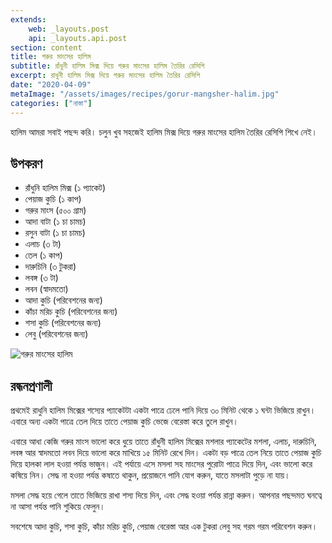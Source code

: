 ```yaml
---
extends:
    web: _layouts.post
    api: _layouts.api.post
section: content
title: গরুর মাংসের হালিম
subtitle: রাঁধুনী হালিম মিক্স দিয়ে গরুর মাংসের হালিম তৈরির রেসিপি
excerpt: রাধুনী হালিম মিক্স দিয়ে গরুর মাংসের হালিম তৈরির রেসিপি
date: "2020-04-09"
metaImage: "/assets/images/recipes/gorur-mangsher-halim.jpg"
categories: ["নাস্তা"]
---
```


হালিম আমরা সবাই পছন্দ করি। চলুন খুব সহজেই হালিম মিক্স দিয়ে গরুর মাংসের হালিম তৈরির রেসিপি শিখে নেই।

## উপকরণ

- রাঁধুনি হালিম মিক্স (১ প্যাকেট)
- পেয়াজ কুচি (১ কাপ)
- গরুর মাংস (৫০০ গ্রাম)
- আদা বাটা (১ চা চামচ)
- রসুন বাটা (১ চা চামচ)
- এলাচ (৩ টা)
- তেল (১ কাপ)
- দারুচিনি (৩ টুকরা)
- লবঙ্গ (৩ টা)
- লবন (স্বাদমতো)
- আদা কুচি (পরিবেশনের জন্য)
- কাঁচা মরিচ কুচি (পরিবেশনের জন্য)
- শসা কুচি (পরিবেশনের জন্য)
- লেবু (পরিবেশনের জন্য)

![গরুর মাংসের হালিম](/assets/images/recipes/gorur-mangsher-halim.jpg)

## রন্ধনপ্রণালী

প্রথমেই রাধুনি হালিম মিক্সের শস্যের প্যাকেটটা একটা পাত্রে ঢেলে পানি দিয়ে ৩০ মিনিট থেকে ১ ঘন্টা ভিজিয়ে রাখুন।
এবারে অন্য একটা পাত্রে তেল দিয়ে তাতে পেয়াজ কুচি ভেজে বেরেস্তা করে তুলে রাখুন।

এবারে আধা কেজি গরুর মাংস ভালো করে ধুয়ে তাতে রাঁধুনী হালিম মিক্সের মশলার প্যাকেটের মশলা, এলাচ, দারুচিনি,
লবঙ্গ আর স্বাদমতো লবন দিয়ে ভালো করে মাখিয়ে ১৫ মিনিট রেখে দিন। একটা বড় পাত্রে তেল নিয়ে তাতে পেয়াজ কুচি
দিয়ে হালকা লাল হওয়া পর্যন্ত ভাজুন। এই পর্যায়ে এসে মসলা সহ মাংসের পুরোটা পাত্রে দিয়ে দিন, এবং ভালো করে কষিয়ে
নিন। সেদ্ধ না হওয়া পর্যন্ত কষাতে থাকুন, প্রয়োজনে পানি যোগ করুন, যাতে মসলাটা পুড়ে না যায়।

মসলা সেদ্ধ হয়ে গেলে তাতে ভিজিয়ে রাখা শস্য দিয়ে দিন, এবং সেদ্ধ হওয়া পর্যন্ত রান্না করুন। আপনার পছন্দমত ঘনত্বে
না আসা পর্যন্ত পানি শুকিয়ে ফেলুন।

সবশেষে আদা কুচি, শসা কুচি, কাঁচা মরিচ কুচি, পেয়াজ বেরেস্তা আর এক টুকরা লেবু সহ গরম গরম পরিবেশন করুন।
